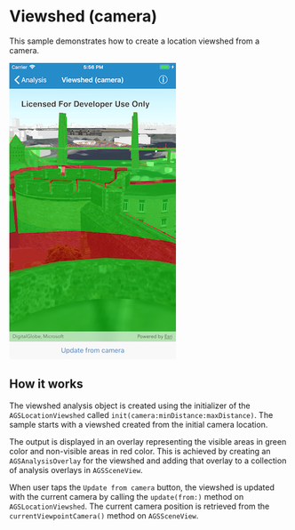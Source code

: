 # Viewshed (camera)

This sample demonstrates how to create a location viewshed from a camera.

![](image1.png)

## How it works

The viewshed analysis object is created using the initializer of the `AGSLocationViewshed` called `init(camera:minDistance:maxDistance)`. The sample starts with a viewshed created from the initial camera location.

The output is displayed in an overlay representing the visible areas in green color and non-visible areas in red color. This is achieved by creating an `AGSAnalysisOverlay` for the viewshed and adding that overlay to a collection of analysis overlays in `AGSSceneView`.

When user taps the `Update from camera` button, the viewshed is updated with the current camera by calling the `update(from:)` method on `AGSLocationViewshed`. The current camera position is retrieved from the `currentViewpointCamera()` method on `AGSSceneView`.
